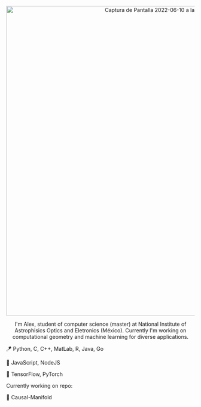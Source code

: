 <p align="center">

<img width="829" alt="Captura de Pantalla 2022-06-10 a la(s) 18 09 55" src="https://user-images.githubusercontent.com/38221708/173161253-ed65f115-1873-426d-8484-f348e075810a.png">
</p>
<p align="center">
I'm Alex, student of computer science (master) at National Institute of Astrophisics Optics and Eletronics (México).
Currently I'm working on computational geometry and machine learning for diverse applications.
</p>

:kite: Python, C, C++, MatLab, R, Java, Go

:grapes: JavaScript, NodeJS

:crystal_ball: TensorFlow, PyTorch
  
Currently working on repo:

:brain: Causal-Manifold
